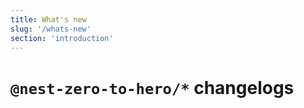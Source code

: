 ```yaml
---
title: What's new
slug: '/whats-new'
section: 'introduction'
---
```


<!-- markdownlint-disable MD025 -->

# `@nest-zero-to-hero/*` changelogs

<!-- markdownlint-enable MD025 -->

<!-- CHANGELOG:INSERT -->